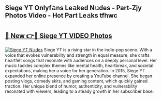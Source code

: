 ## Siege YT Onlyf𝚊ns Le𝚊ked N𝚞des - Part-Zjy Photos Video - Hot Part Le𝚊ks tfhwc

# <h2><a href="http://ac4569.deff.icu/?id=Siege+YT">🔗 New 👉🔴 Siege YT VIDEO Photos</a></h2>

[![Siege YT N𝚞des](https://i.imgur.com/rIISA9y.gif)](http://ac4569.deff.icu/?id=Siege+YT)
Siege YT is a rising star in the indie-pop scene. With a voice that evokes vulnerability and strength in equal measure, she crafts heartfelt songs that resonate with audiences on a deeply personal level. Her music tackles complex themes like mental health, heartbreak, and societal expectations, making her a voice for her generation. In 2015, Siege YT expanded her online presence by creating a YouTube channel. She began posting vlogs, comedy skits, and gaming content, which quickly gained traction. Her unique blend of humor, authenticity, and vulnerability resonated with viewers, leading to a steady growth in her subscriber base.
